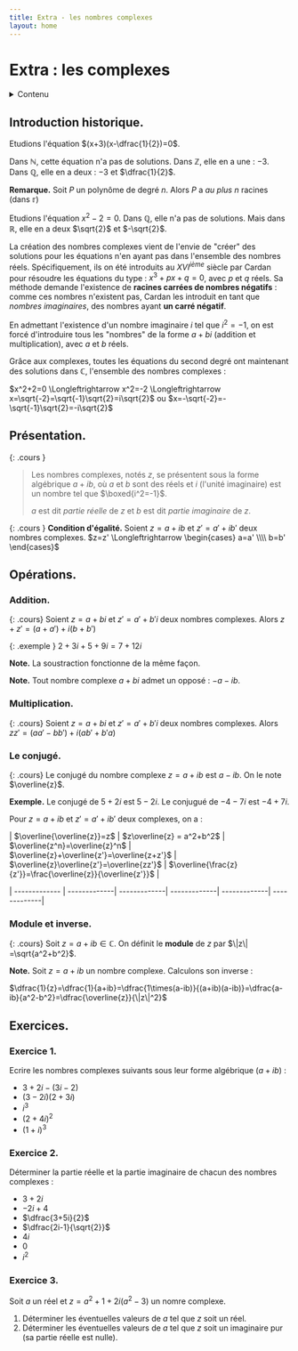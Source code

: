 ```yaml
---
title: Extra - les nombres complexes
layout: home
---
```


# Extra : les complexes
<details markdown="block">
  <summary>
    Contenu
  </summary>
  {: .text-delta }
1. TOC
{:toc}
</details>

## Introduction historique.

Etudions l'équation $(x+3)(x-\dfrac{1}{2})=0$.

Dans $\mathbb{N}$, cette équation n'a pas de solutions.
Dans $\mathbb{Z}$, elle en a une : $-3$.
Dans $\mathbb{Q}$, elle en a deux : $-3$ et $\dfrac{1}{2}$.

**Remarque.** Soit $P$ un polynôme de degré $n$. Alors $P$ a *au plus* $n$ racines (dans $\mathbb{r}$)

Etudions l'équation $x^2-2=0$. Dans $\mathbb{Q}$, elle n'a pas de solutions. Mais dans $\mathbb{R}$, elle en a deux $\sqrt{2}$ et $-\sqrt{2}$.

La création des nombres complexes vient de l'envie de "créer" des solutions pour les équations n'en ayant pas dans l'ensemble des nombres réels.
Spécifiquement, ils on été introduits au $XVI^{ième}$ siècle par Cardan pour résoudre les équations du type : $x^3+px+q=0$, avec $p$ et $q$ réels.
Sa méthode demande l'existence de **racines carrées de nombres négatifs** : comme ces nombres n'existent pas, 
Cardan les introduit en tant que *nombres imaginaires*, des nombres ayant **un carré négatif**.

En admettant l'existence d'un nombre imaginaire $i$ tel que $i^2=-1$, on est forcé d'introduire tous les "nombres" 
de la forme $a+bi$ (addition et multiplication), avec $a$ et $b$ réels.

Grâce aux complexes, toutes les équations du second degré ont maintenant des solutions dans $\mathbb{C}$, l'ensemble des nombres complexes : 

$x^2+2=0 \Longleftrightarrow x^2=-2 \Longleftrightarrow x=\sqrt{-2}=\sqrt{-1}\sqrt{2}=i\sqrt{2}$ ou $x=-\sqrt{-2}=-\sqrt{-1}\sqrt{2}=-i\sqrt{2}$

## Présentation.

{: .cours }
> Les nombres complexes, notés $z$, se présentent sous la forme algébrique $a+ib$, où $a$ et $b$ sont des réels et $i$ (l'unité imaginaire)
est un nombre tel que $\boxed{i^2=-1}$.
> 
> $a$ est dit *partie réelle* de $z$ et $b$ est dit *partie imaginaire* de $z$.

{: .cours }
**Condition d'égalité.** Soient $z=a+ib$ et $z'=a'+ib'$ deux nombres complexes. $z=z' \Longleftrightarrow \begin{cases} a=a' \\\\ b=b' \end{cases}$

## Opérations.

### Addition.

{: .cours}
Soient $z=a+bi$ et $z'=a'+b'i$ deux nombres complexes. Alors $z+z' = (a+a') + i(b+b')$

{: .exemple }
$2+3i + 5+9i = 7+12i$

**Note.** La soustraction fonctionne de la même façon.

**Note.** Tout nombre complexe $a+bi$ admet un opposé : $-a-ib$.

### Multiplication.

{: .cours}
Soient $z=a+bi$ et $z'=a'+b'i$ deux nombres complexes. Alors $zz' = (aa'-bb') + i(ab'+b'a)$

### Le conjugé.

{: .cours}
Le conjugé du nombre complexe $z=a+ib$ est $a-ib$. On le note $\overline{z}$.

**Exemple.** Le conjugé de $5+2i$ est $5-2i$. Le conjugué de $-4-7i$ est $-4+7i$.


Pour $z=a+ib$ et $z'=a'+ib'$ deux complexes, on a :

| $\overline{\overline{z}}=z$ | $z\overline{z} = a^2+b^2$ | $\overline{z^n}=\overline{z}^n$ | $\overline{z}+\overline{z'}=\overline{z+z'}$ | $\overline{z}\overline{z'}=\overline{zz'}$ | $\overline{\frac{z}{z'}}=\frac{\overline{z}}{\overline{z'}}$ |

| -------------  | -------------| -------------| -------------| -------------| -------------|

### Module et inverse.

{: .cours}
Soit $z=a+ib\in\mathbb{C}$. On définit le **module** de $z$ par $\|z\| =\sqrt{a^2+b^2}$.

**Note.** Soit $z=a+ib$ un nombre complexe. Calculons son inverse : 

$\dfrac{1}{z}=\dfrac{1}{a+ib}=\dfrac{1\times(a-ib)}{(a+ib)(a-ib)}=\dfrac{a-ib}{a^2-b^2}=\dfrac{\overline{z}}{\|z\|^2}$

## Exercices.

### Exercice 1.
Ecrire les nombres complexes suivants sous leur forme algébrique ($a+ib$) : 
- $3+2i - (3i-2)$
- $(3-2i)(2+3i)$
- $i^3$
- $(2+4i)^2$
- $(1+i)^3$

### Exercice 2.
Déterminer la partie réelle et la partie imaginaire de chacun des nombres complexes : 
- $3+2i$
- $-2i+4$
- $\dfrac{3+5i}{2}$
- $\dfrac{2i-1}{\sqrt{2}}$
- $4i$
- $0$
- $i^2$

### Exercice 3.
Soit $a$ un réel et $z=a^2+1+2i(a^2-3)$ un nomre complexe.
1. Déterminer les éventuelles valeurs de $a$ tel que $z$ soit un réel.
2. Déterminer les éventuelles valeurs de $a$ tel que $z$ soit un imaginaire pur (sa partie réelle est nulle).

